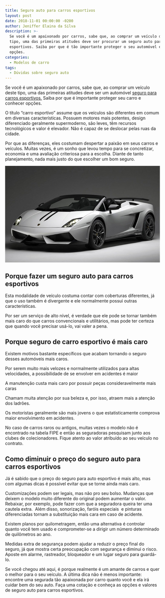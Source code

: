 ```yaml
---
title: Seguro auto para carros esportivos
layout: post
date: 2018-11-01 00:00:00 -0200
author: Jeniffer Elaina da Silva
description: >-
  Se você é um apaixonado por carros, sabe que, ao comprar um veículo deste
  tipo, uma das primeiras atitudes deve ser procurar um seguro auto para carros
  esportivos. Saiba por que é tão importante proteger o seu automóvel e conheça
  opções.
categories:
  - Modelos de carro
tags:
  - Dúvidas sobre seguro auto
---
```


<font style="vertical-align: inherit;"><font style="vertical-align: inherit;">Se voc&ecirc; &eacute; um apaixonado por carros, sabe que, ao comprar um ve&iacute;culo deste tipo, uma das primeiras atitudes deve ser um autom&oacute;vel <a href="https://www.segurodeautomovel.org/seguro-carro-esportivo">seguro para carros esportivos.</a> </font><font style="vertical-align: inherit;">Saiba por que &eacute; importante proteger seu carro e conhecer op&ccedil;&otilde;es.</font></font>

<font style="vertical-align: inherit;"><font style="vertical-align: inherit;">O t&iacute;tulo &ldquo;carro esportivo&rdquo; assume que os ve&iacute;culos s&atilde;o diferentes em comum em diversas caracter&iacute;sticas. </font><font style="vertical-align: inherit;">Possuem motores mais potentes, design diferenciado geralmente supermoderno, s&atilde;o leves, t&ecirc;m recursos tecnol&oacute;gicos e valor &eacute; elevador. </font><font style="vertical-align: inherit;">N&atilde;o &eacute; capaz de se deslocar pelas ruas da cidade.</font></font>

<font style="vertical-align: inherit;"><font style="vertical-align: inherit;">Por que as diferen&ccedil;as, eles costumam despertar a paix&atilde;o em seus carros e ve&iacute;culos. </font><font style="vertical-align: inherit;">Muitas vezes, &eacute; um sonho que levou tempo para se concretizar, economia e uma avalia&ccedil;&atilde;o criteriosa para a escolha. </font><font style="vertical-align: inherit;">Diante de tanto planejamento, nada mais justo do que escolher um bom seguro.</font></font>

![Seguro auto para carros esportivos](/uploads/seguro-auto-para-carros-esportivos.jpg "Seguro auto para carros esportivos")

## Porque fazer um seguro auto para carros esportivos

<font style="vertical-align: inherit;"><font style="vertical-align: inherit;"></font></font>

Esta modalidade de ve&iacute;culo costuma contar com coberturas diferentes, j&aacute; que o uso tamb&eacute;m &eacute; divergente e ele normalmente possui outras caracter&iacute;sticas.

Por ser um servi&ccedil;o de alto n&iacute;vel, &eacute; verdade que ele pode se tornar tamb&eacute;m mais caro do que carros convencionais e utilit&aacute;rios, mas pode ter certeza que quando voc&ecirc; precisar us&aacute;-lo, vai valer a pena.

<font style="vertical-align: inherit;"><font style="vertical-align: inherit;"></font></font>

<font style="vertical-align: inherit;"><font style="vertical-align: inherit;"></font></font>

## Porque seguro de carro esportivo &eacute; mais caro

<font style="vertical-align: inherit;"><font style="vertical-align: inherit;"></font></font>

Existem motivos bastante espec&iacute;ficos que acabam tornando o seguro desses autom&oacute;veis mais caros.

Por serem muito mais velozes e normalmente utilizados para altas velocidades, a possibilidade de se envolver em acidentes &eacute; maior

A manuten&ccedil;&atilde;o custa mais caro por possuir pe&ccedil;as consideravelmente mais caras

Chamam muita aten&ccedil;&atilde;o por sua beleza e, por isso, atraem mais a aten&ccedil;&atilde;o dos ladr&otilde;es.

Os motoristas geralmente s&atilde;o mais jovens o que estatisticamente comprova maior envolvimento em acidentes.

No caso de carros raros ou antigos, muitas vezes o modelo n&atilde;o &eacute; encontrado na tabela FIPE e ent&atilde;o as seguradoras pesquisam junto aos clubes de colecionadores. Fique atento ao valor atribu&iacute;do ao seu ve&iacute;culo no contrato.

<font style="vertical-align: inherit;"><font style="vertical-align: inherit;"></font></font>

<font style="vertical-align: inherit;"><font style="vertical-align: inherit;"></font></font>

## Como diminuir o pre&ccedil;o do seguro auto para carros esportivos

<font style="vertical-align: inherit;"><font style="vertical-align: inherit;"></font></font>

J&aacute; &eacute; sabido que o pre&ccedil;o do seguro para auto esportivo &eacute; mais alto, mas com algumas dicas &eacute; poss&iacute;vel evitar que se torne ainda mais caro.

Customiza&ccedil;&otilde;es podem ser legais, mas n&atilde;o pro seu bolso. Mudan&ccedil;as que deixem o modelo muito diferente do original podem aumentar o valor. Rebaixar, por exemplo, pode fazer com que a seguradora queira ter uma cautela extra.&nbsp; Al&eacute;m disso, sonoriza&ccedil;&atilde;o, far&oacute;is especiais&nbsp; e pinturas diferenciadas tornam a substitui&ccedil;&atilde;o mais cara em caso de acidente.

Existem planos por quilometragem, ent&atilde;o uma alternativa &eacute; controlar quanto voc&ecirc; tem usado e comprometer-se a dirigir um n&uacute;mero determinado de quil&ocirc;metros ao ano.

Medidas extra de seguran&ccedil;a podem ajudar a reduzir o pre&ccedil;o final do seguro, j&aacute; que mostra certa preocupa&ccedil;&atilde;o com seguran&ccedil;a e diminui o risco. Aposte em alarme, rastreador, bloqueador e um lugar seguro para guard&aacute;-lo.

Se voc&ecirc; chegou at&eacute; aqui, &eacute; porque realmente &eacute; um amante de carros e quer o melhor para o seu ve&iacute;culo. A &uacute;ltima dica n&atilde;o &eacute; menos importante: encontre uma segurada t&atilde;o apaixonada por carro quanto voc&ecirc; e ela ir&aacute; cuidar bem do seu auto. Fa&ccedil;a uma cota&ccedil;&atilde;o e conhe&ccedil;a as op&ccedil;&otilde;es e valores de seguro auto para carros esportivos.

<font style="vertical-align: inherit;"><font style="vertical-align: inherit;"></font></font>

<font style="vertical-align: inherit;"><font style="vertical-align: inherit;"></font></font>